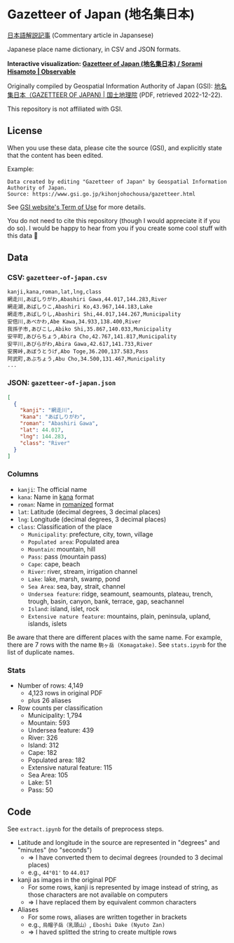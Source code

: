 # Gazetteer of Japan (地名集日本)

[日本語解説記事](https://qiita.com/sorami/items/804dcaa90091f3f3445b) (Commentary article in Japansese)

Japanese place name dictionary, in CSV and JSON formats.

**Interactive visualization: [Gazetteer of Japan (地名集日本) / Sorami Hisamoto | Observable](https://observablehq.com/@sorami/gazetteer-of-japan)**

Originally compiled by Geospatial Information Authority of Japan (GSI): [地名集日本（GAZETTEER OF JAPAN) | 国土地理院](https://www.gsi.go.jp/kihonjohochousa/gazetteer.html) (PDF, retrieved 2022-12-22).

This repository is not affiliated with GSI.

## License

When you use these data, please cite the source (GSI), and explicitly state that the content has been edited.

Example:

```
Data created by editing "Gazetteer of Japan" by Geospatial Information Authority of Japan.
Source: https://www.gsi.go.jp/kihonjohochousa/gazetteer.html
```

See [GSI website's Term of Use](https://www.gsi.go.jp/ENGLISH/page_e30286.html) for more details.

You do not need to cite this repository (though I would appreciate it if you do so). I would be happy to hear from you if you create some cool stuff with this data 🥳

## Data

### CSV: `gazetteer-of-japan.csv`

```csv
kanji,kana,roman,lat,lng,class
網走川,あばしりがわ,Abashiri Gawa,44.017,144.283,River
網走湖,あばしりこ,Abashiri Ko,43.967,144.183,Lake
網走市,あばしりし,Abashiri Shi,44.017,144.267,Municipality
安倍川,あべかわ,Abe Kawa,34.933,138.400,River
我孫子市,あびこし,Abiko Shi,35.867,140.033,Municipality
安平町,あびらちょう,Abira Cho,42.767,141.817,Municipality
安平川,あびらがわ,Abira Gawa,42.617,141.733,River
安房峠,あぼうとうげ,Abo Toge,36.200,137.583,Pass
阿武町,あぶちょう,Abu Cho,34.500,131.467,Municipality
...
```

### JSON: `gazetteer-of-japan.json`

```json
[
  {
    "kanji": "網走川",
    "kana": "あばしりがわ",
    "roman": "Abashiri Gawa",
    "lat": 44.017,
    "lng": 144.283,
    "class": "River"
  }
]
```

### Columns

- `kanji`: The official name
- `kana`: Name in [kana](https://en.wikipedia.org/wiki/Kana) format
- `roman`: Name in [romanized](https://en.wikipedia.org/wiki/Romanization_of_Japanese) format
- `lat`: Latitude (decimal degrees, 3 decimal places)
- `lng`: Longitude (decimal degrees, 3 decimal places)
- `class`: Classification of the place
  - `Municipality`: prefecture, city, town, village
  - `Populated area`: Populated area
  - `Mountain`: mountain, hill
  - `Pass`: pass (mountain pass)
  - `Cape`: cape, beach
  - `River`: river, stream, irrigation channel
  - `Lake`: lake, marsh, swamp, pond
  - `Sea Area`: sea, bay, strait, channel
  - `Undersea feature`: ridge, seamount, seamounts, plateau, trench, trough, basin, canyon, bank, terrace, gap, seachannel
  - `Island`: island, islet, rock
  - `Extensive nature feature`: mountains, plain, peninsula, upland, islands, islets

Be aware that there are different places with the same name. For example, there are 7 rows with the name `駒ヶ岳 (Komagatake)`. See `stats.ipynb` for the list of duplicate names.

### Stats

- Number of rows: 4,149
  - 4,123 rows in original PDF
  - plus 26 aliases
- Row counts per classification
  - Municipality: 1,794
  - Mountain: 593
  - Undersea feature: 439
  - River: 326
  - Island: 312
  - Cape: 182
  - Populated area: 182
  - Extensive natural feature: 115
  - Sea Area: 105
  - Lake: 51
  - Pass: 50

## Code

See `extract.ipynb` for the details of preprocess steps.

- Latitude and longitude in the source are represented in "degrees" and "minutes" (no "seconds")
  - => I have converted them to decimal degrees (rounded to 3 decimal places)
  - e.g., `44°01'` to `44.017`
- kanji as images in the original PDF
  - For some rows, kanji is represented by image instead of string, as those characters are not available on computers
  - => I have replaced them by equivalent common characters
- Aliases
  - For some rows, aliases are written together in brackets
  - e.g., `烏帽子岳（乳頭山）`, `Eboshi Dake (Nyuto Zan)`
  - => I haved splitted the string to create multiple rows
